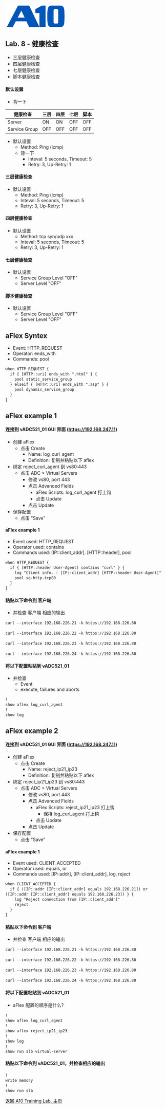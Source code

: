 ![](/Images/A10-NewLogos-Blue-NoReg-RGB-50.png)

## Lab. 8 - 健康检查
 - 三层健康检查
 - 四层健康检查
 - 七层健康检查
 - 脚本健康检查

#### 默认设置
  + 背一下

| 健康检查| 三层| 四层| 七层| 脚本|
| --- | --- | --- | --- | --- |
| Server | ON| ON| OFF| OFF|
| Service Group| OFF| OFF| OFF| OFF|

  + 默认设置
    + Method: Ping (icmp)
    + 背一下
      + Inteval: 5 seconds, Timeout: 5
      + Retry: 3, Up-Retry: 1

#### 三层健康检查
+ 默认设置
    + Method: Ping (icmp)
    + Inteval: 5 seconds, Timeout: 5
    + Retry: 3, Up-Retry: 1

#### 四层健康检查
+ 默认设置
    + Method: tcp syn/udp xxx
    + Inteval: 5 seconds, Timeout: 5
    + Retry: 3, Up-Retry: 1

#### 七层健康检查
+ 默认设置
  + Service Group Level "OFF"
  + Server Level "OFF"

#### 脚本健康检查
+ 默认设置
  + Service Group Level "OFF"
  + Server Level "OFF"










## aFlex Syntex
  + Event: HTTP_REQUEST
  + Operator: ends_with
  + Commands: pool
```
when HTTP_REQUEST {
  if { [HTTP::uri] ends_with ".html" } {
    pool static_service_group
  } elseif { [HTTP::uri] ends_with ".asp" } {
    pool dynamic_service_group
  }
}

```

## aFlex example 1
#### 连接到 vADC521_01 GUI 界面 (https://192.168.247.11)
  + 创建 aFlex
    + 点击 Create
      + Name: log_curl_agent
      + Definition: 复制并粘贴以下 aflex
  + 绑定 reject_curl_agent 到 vs80:443
    + 点击 ADC > Virtual Servers
      + 修改 vs80, port 443
      + 点击 Advanced Fields
        + aFlex Scripts: log_curl_agent 打上钩
        + 点击 Update
      + 点击 Update
  + 保存配置
    + 点击 "Save"  

#### aFlex example 1
  + Event used: HTTP_REQUEST
  + Operator used: contains
  + Commands used: [IP::client_addr]. [HTTP::header], pool
```
when HTTP_REQUEST {
  if { [HTTP::header User-Agent] contains "curl" } {
    log "Client info. : [IP::client_addr] [HTTP::header User-Agent]"
    pool sg-http-tcp80
  }
}

```

#### 粘贴以下命令到 客户端
  + 并检查 客户端 相应的输出
```
curl --interface 192.168.226.21 -k https://192.168.226.80

curl --interface 192.168.226.22 -k https://192.168.226.80

curl --interface 192.168.226.23 -k https://192.168.226.80

curl --interface 192.168.226.24 -k https://192.168.226.80

```

#### 将以下配置粘贴到 vADC521_01
  + 并检查 
    + Event
    + execute, failures and aborts
```
!
show aflex log_curl_agent
!
show log

```


## aFlex example 2
#### 连接到 vADC521_01 GUI 界面 (https://192.168.247.11)
  + 创建 aFlex
    + 点击 Create
      + Name: reject_ip21_ip23
      + Definition: 复制并粘贴以下 aflex
  + 绑定 reject_ip21_ip23 到 vs80:443
    + 点击 ADC > Virtual Servers
      + 修改 vs80, port 443
      + 点击 Advanced Fields
        + aFlex Scripts: reject_ip21_ip23 打上钩
          + 保持 log_curl_agent 打上钩
        + 点击 Update
      + 点击 Update
  + 保存配置
    + 点击 "Save"  

#### aFlex example 1
  + Event used: CLIENT_ACCEPTED
  + Operator used: equals, or
  + Commands used: [IP::addr], [IP::client_addr], log, reject
```
when CLIENT_ACCEPTED {
  if { ([IP::addr [IP::client_addr] equals 192.168.226.21]) or ([IP::addr [IP::client_addr] equals 192.168.226.23]) } {
    log "Reject connection from [IP::client_addr]"
    reject
  }
}

```

#### 粘贴以下命令到 客户端
  + 并检查 客户端 相应的输出
```
curl --interface 192.168.226.21 -k https://192.168.226.80

curl --interface 192.168.226.22 -k https://192.168.226.80

curl --interface 192.168.226.23 -k https://192.168.226.80

curl --interface 192.168.226.24 -k https://192.168.226.80

```

#### 将以下配置粘贴到 vADC521_01
  + aFlex 配置的顺序是什么?
```
!
show aflex log_curl_agent
!
show aflex reject_ip21_ip23
!
show log
!
show run slb virtual-server

```


#### 粘贴以下命令到 vADC521_01，并检查相应的输出
```
!
write memory
!
show run slb

```

[返回 A10 Training Lab. 主页](https://github.com/borissiu/A10_Training_Lab)